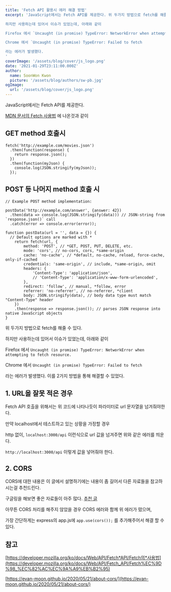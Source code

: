 ```yaml
---
title: 'Fetch API 활용시 에러 해결 방법'
excerpt: 'JavaScript에서는 Fetch API를 제공한다. 위 두가지 방법으로 fetch를 해줄 수 있다.

하지만 사용하는데 있어서 이슈가 있었는데, 아래와 같이

Firefox 에서 `Uncaught (in promise) TypeError: NetworkError when attempting to fetch resource.`

Chrome 에서 `Uncaught (in promise) TypeError: Failed to fetch 

라는 에러가 발생했다.
'
coverImage: '/assets/blog/cover/js_logo.png'
date: '2021-01-29T23:11:00.000Z'
author:
  name: SoonWon Kwon
  picture: '/assets/blog/authors/sw-pb.jpg'
ogImage:
  url: '/assets/blog/cover/js_logo.png'
---
```


JavaScript에서는 Fetch API를 제공한다.

[MDN 문서의 Fetch 사용법](<[https://developer.mozilla.org/ko/docs/Web/API/Fetch_API/Fetch의_사용법](https://developer.mozilla.org/ko/docs/Web/API/Fetch_API/Fetch%EC%9D%98_%EC%82%AC%EC%9A%A9%EB%B2%95)>) 에 나온것과 같이

## GET method 호출시

```
fetch('http://example.com/movies.json')
  .then(function(response) {
    return response.json();
  })
  .then(function(myJson) {
    console.log(JSON.stringify(myJson));
  });
```

## POST 등 나머지 method 호출 시

```
// Example POST method implementation:

postData('http://example.com/answer', {answer: 42})
  .then(data => console.log(JSON.stringify(data))) // JSON-string from `response.json()` call
  .catch(error => console.error(error));

function postData(url = '', data = {}) {
  // Default options are marked with *
    return fetch(url, {
        method: 'POST', // *GET, POST, PUT, DELETE, etc.
        mode: 'cors', // no-cors, cors, *same-origin
        cache: 'no-cache', // *default, no-cache, reload, force-cache, only-if-cached
        credentials: 'same-origin', // include, *same-origin, omit
        headers: {
            'Content-Type': 'application/json',
            // 'Content-Type': 'application/x-www-form-urlencoded',
        },
        redirect: 'follow', // manual, *follow, error
        referrer: 'no-referrer', // no-referrer, *client
        body: JSON.stringify(data), // body data type must match "Content-Type" header
    })
    .then(response => response.json()); // parses JSON response into native JavaScript objects
}
```

위 두가지 방법으로 fetch를 해줄 수 있다.

하지만 사용하는데 있어서 이슈가 있었는데, 아래와 같이

Firefox 에서 `Uncaught (in promise) TypeError: NetworkError when attempting to fetch resource.`

Chrome 에서 `Uncaught (in promise) TypeError: Failed to fetch`

라는 에러가 발생했다. 이를 2가지 방법을 통해 해결할 수 있었다.

## 1. URL을 잘못 적은 경우

Fetch API 호출을 위해서는 위 코드에 나타나듯이 파라미터로 url 문자열을 넘겨줘야한다.

만약 localhost에서 테스트하고 있는 상황을 가정할 경우

http 없이, `localhost:3000/api` 이런식으로 url 값을 넘겨주면 위와 같은 에러를 띄운다.

`http://localhost:3000/api` 이렇게 값을 넣어줘야 한다.

## 2. CORS

CORS에 대한 내용은 이 글에서 설명하기에는 내용이 좀 길어서 다른 자료들을 참고하시는걸 추천드린다.

구글링을 해보면 좋은 자료들이 아주 많다. [추천 글](https://evan-moon.github.io/2020/05/21/about-cors/)

아무튼 CORS 처리를 해주지 않았을 경우 CORS 에러와 함께 위 에러가 떴으며,

가장 간단하게는 express의 app.js에 `app.use(cors());` 를 추가해주어서 해결 할 수 있다.

## 참고

[https://developer.mozilla.org/ko/docs/Web/API/Fetch*API/Fetch의*사용법](https://developer.mozilla.org/ko/docs/Web/API/Fetch_API/Fetch%EC%9D%98_%EC%82%AC%EC%9A%A9%EB%B2%95)

[https://evan-moon.github.io/2020/05/21/about-cors/](https://evan-moon.github.io/2020/05/21/about-cors/)
